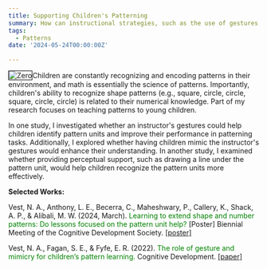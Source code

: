 ```yaml
---
title: Supporting Children's Patterning
summary: How can instructional strategies, such as the use of gestures and perceptual support, enhance young children's ability to recognize and understand shape patterns, and how does this impact their numerical knowledge?
tags:
  - Patterns
date: '2024-05-24T00:00:00Z'

---
```

<img src="https://n-vest.github.io/project/shapepatterns/patterns.png" alt="Zero" style='border:1px solid #000000'>Children are constantly recognizing and encoding patterns in their environment, and math is essentially the science of patterns. Importantly, children's ability to recognize shape patterns (e.g., square, circle, circle, square, circle, circle) is related to their numerical knowledge. Part of my research focuses on teaching patterns to young children.

In one study, I investigated whether an instructor's gestures could help children identify pattern units and improve their performance in patterning tasks. Additionally, I explored whether having children mimic the instructor's gestures would enhance their understanding. In another study, I examined whether providing perceptual support, such as drawing a line under the pattern unit, would help children recognize the pattern units more effectively.

<strong>Selected Works:</strong>

Vest, N. A., Anthony, L. E., Becerra, C., Maheshwary, P., Callery, K., Shack, A. P., & Alibali, M. W. (2024, March). <span style="color:green">Learning to extend shape and number patterns: Do lessons focused on the pattern unit help?</span> [Poster] Biennial Meeting of the Cognitive Development Society. [[poster]](http://dx.doi.org/10.13140/RG.2.2.20787.64804)

Vest, N. A., Fagan, S. E., & Fyfe, E. R. (2022). <span style="color:green">The role of gesture and mimicry for children’s pattern learning.</span> Cognitive Development. [[paper]](https://www.researchgate.net/publication/361265082_The_role_of_gesture_and_mimicry_for_children's_pattern_learning)



